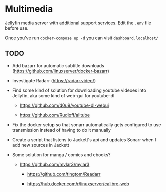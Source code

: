 # Multimedia

Jellyfin media server with additional support services.
Edit the `.env` file before use.

Once you've run `docker-compose up -d` you can visit `dashboard.localhost/`

## TODO

- Add bazarr for automatic subtitle downloads (https://github.com/linuxserver/docker-bazarr)

- Investigate Radarr (https://radarr.video/)

- Find some kind of solution for downloading youtube videoes into Jellyfin, aka some kind of web-gui for youtube-dl

  - https://github.com/d0u9/youtube-dl-webui

  - https://github.com/Rudloff/alltube

- Fix the docker setup so that sonarr automatically gets configured to use transmission instead of having to do it manually

- Create a script that listens to Jackett's api and updates Sonarr when I add new sources in Jackett

- Some solution for manga / comics and ebooks?

  - https://github.com/mylar3/mylar3

	- https://github.com/tingtom/Readarr

	- https://hub.docker.com/r/linuxserver/calibre-web
